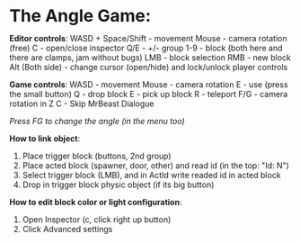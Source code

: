 <b style="font-size: 30px;">The Angle Game:</b>

<b>Editor controls</b>:
WASD + Space/Shift - movement
Mouse - camera rotation (free)
C - open/close inspector
Q/E - +/- group
1-9 - block (both here and there are clamps, jam without bugs)
LMB - block selection
RMB - new block
Alt (Both side) - change cursor (open/hide) and lock/unlock player controls

<b>Game controls</b>:
WASD - movement
Mouse - camera rotation
E - use (press the small button)
Q - drop block
E - pick up block
R - teleport
F/G - camera rotation in Z
C - Skip MrBeast Dialogue

<i>Press FG to change the angle (in the menu too)</i>

<b>How to link object</b>:
1. Place trigger block (buttons, 2nd group)
2. Place acted block (spawner, door, other) and read id (in the top: "Id: N")
3. Select trigger block (LMB), and in ActId write readed id in acted block
4. Drop in trigger block physic object (if its big button)

<b>How to edit block color or light configuration</b>:
1. Open Inspector (c, click right up button)
2. Click Advanced settings
